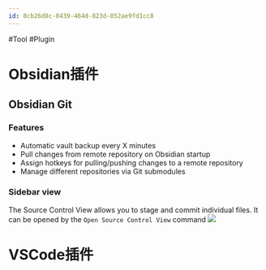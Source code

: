 ```yaml
---
id: 8cb26d8c-8439-464d-823d-052ae9fd1cc8
---
```

#Tool #Plugin

# Obsidian插件
## Obsidian Git
### Features
-   Automatic vault backup every X minutes
-   Pull changes from remote repository on Obsidian startup
-   Assign hotkeys for pulling/pushing changes to a remote repository
-   Manage different repositories via Git submodules
### Sidebar view
The Source Control View allows you to stage and commit individual files. It can be opened by the `Open Source Control View` command
![](https://raw.githubusercontent.com/denolehov/obsidian-git/master/images/source-view.png)

# VSCode插件


